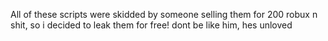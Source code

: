 All of these scripts were skidded by someone selling them for 200 robux n shit, so i decided to leak them for free! dont be like him, hes unloved
